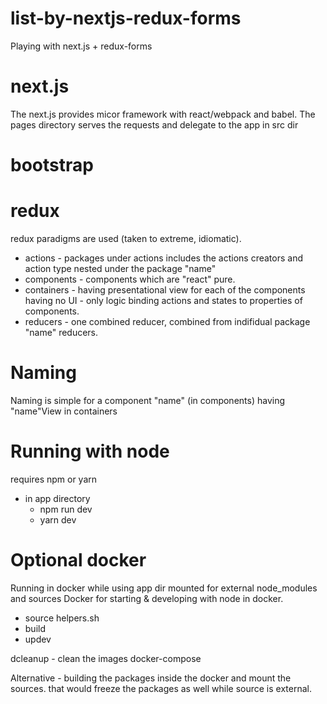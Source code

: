 # list-by-nextjs-redux-forms
Playing with next.js + redux-forms
# next.js
The next.js provides micor framework with react/webpack and babel. The pages directory serves the requests and delegate to the app in src dir

# bootstrap

# redux
redux paradigms are used (taken to extreme, idiomatic).

- actions - packages under actions includes the actions creators and action type nested under the package "name"
- components - components which are "react" pure.
- containers - having presentational view for each of the components having no UI - only logic binding actions and states to properties of components.
- reducers - one combined reducer, combined from indifidual package "name" reducers.

# Naming
Naming is simple for a component "name" (in components) having "name"View in containers

# Running with node
requires npm or yarn
- in app directory
  - npm run dev
  - yarn dev


# Optional docker
Running in docker while using app dir mounted for external node_modules and sources
Docker for starting & developing with node in docker.
- source helpers.sh
- build
- updev

dcleanup - clean the images docker-compose

Alternative - building the packages inside the docker and mount the sources.
that would freeze the packages as well while source is external.
